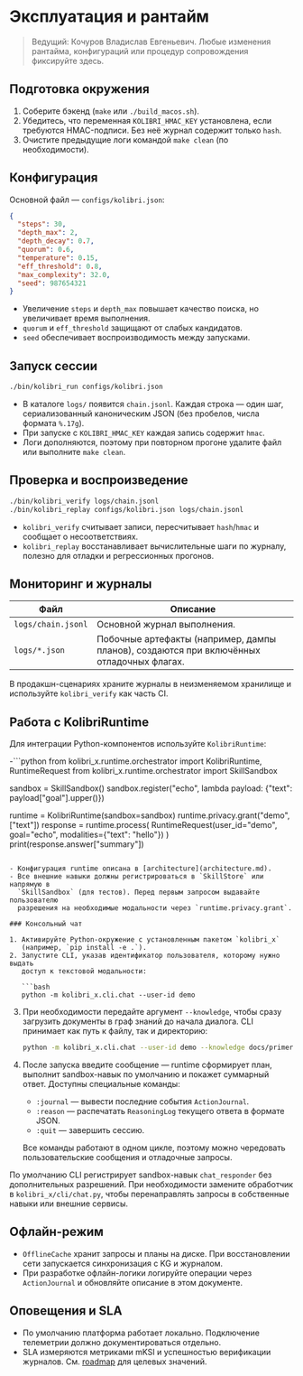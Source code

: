 # Эксплуатация и рантайм

> Ведущий: Кочуров Владислав Евгеньевич. Любые изменения рантайма,
> конфигураций или процедур сопровождения фиксируйте здесь.

## Подготовка окружения

1. Соберите бэкенд (`make` или `./build_macos.sh`).
2. Убедитесь, что переменная `KOLIBRI_HMAC_KEY` установлена, если требуются
   HMAC-подписи. Без неё журнал содержит только `hash`.
3. Очистите предыдущие логи командой `make clean` (по необходимости).

## Конфигурация

Основной файл — `configs/kolibri.json`:

```json
{
  "steps": 30,
  "depth_max": 2,
  "depth_decay": 0.7,
  "quorum": 0.6,
  "temperature": 0.15,
  "eff_threshold": 0.8,
  "max_complexity": 32.0,
  "seed": 987654321
}
```

- Увеличение `steps` и `depth_max` повышает качество поиска, но увеличивает
  время выполнения.
- `quorum` и `eff_threshold` защищают от слабых кандидатов.
- `seed` обеспечивает воспроизводимость между запусками.

## Запуск сессии

```bash
./bin/kolibri_run configs/kolibri.json
```

- В каталоге `logs/` появится `chain.jsonl`. Каждая строка — один шаг,
  сериализованный каноническим JSON (без пробелов, числа формата `%.17g`).
- При запуске с `KOLIBRI_HMAC_KEY` каждая запись содержит `hmac`.
- Логи дополняются, поэтому при повторном прогоне удалите файл или
  выполните `make clean`.

## Проверка и воспроизведение

```bash
./bin/kolibri_verify logs/chain.jsonl
./bin/kolibri_replay configs/kolibri.json logs/chain.jsonl
```

- `kolibri_verify` считывает записи, пересчитывает `hash`/`hmac` и сообщает о
  несоответствиях.
- `kolibri_replay` восстанавливает вычислительные шаги по журналу, полезно
  для отладки и регрессионных прогонов.

## Мониторинг и журналы

| Файл | Описание |
| --- | --- |
| `logs/chain.jsonl` | Основной журнал выполнения. |
| `logs/*.json` | Побочные артефакты (например, дампы планов), создаются при включённых отладочных флагах. |

В продакшн-сценариях храните журналы в неизменяемом хранилище и
используйте `kolibri_verify` как часть CI.

## Работа с KolibriRuntime

Для интеграции Python-компонентов используйте `KolibriRuntime`:

-```python
from kolibri_x.runtime.orchestrator import KolibriRuntime, RuntimeRequest
from kolibri_x.runtime.orchestrator import SkillSandbox

sandbox = SkillSandbox()
sandbox.register("echo", lambda payload: {"text": payload["goal"].upper()})

runtime = KolibriRuntime(sandbox=sandbox)
runtime.privacy.grant("demo", ["text"])
response = runtime.process(
    RuntimeRequest(user_id="demo", goal="echo", modalities={"text": "hello"})
)
print(response.answer["summary"])
```

- Конфигурация runtime описана в [architecture](architecture.md).
- Все внешние навыки должны регистрироваться в `SkillStore` или напрямую в
  `SkillSandbox` (для тестов). Перед первым запросом выдавайте пользователю
  разрешения на необходимые модальности через `runtime.privacy.grant`.

### Консольный чат

1. Активируйте Python-окружение с установленным пакетом `kolibri_x`
   (например, `pip install -e .`).
2. Запустите CLI, указав идентификатор пользователя, которому нужно выдать
   доступ к текстовой модальности:

   ```bash
   python -m kolibri_x.cli.chat --user-id demo
   ```

3. При необходимости передайте аргумент `--knowledge`, чтобы сразу загрузить
   документы в граф знаний до начала диалога. CLI принимает как путь к файлу,
   так и директорию:

   ```bash
   python -m kolibri_x.cli.chat --user-id demo --knowledge docs/primer.txt
   ```

4. После запуска введите сообщение — runtime сформирует план, выполнит
   sandbox-навык по умолчанию и покажет суммарный ответ. Доступны специальные
   команды:

   - `:journal` — вывести последние события `ActionJournal`.
   - `:reason` — распечатать `ReasoningLog` текущего ответа в формате JSON.
   - `:quit` — завершить сессию.

   Все команды работают в одном цикле, поэтому можно чередовать пользовательские
   сообщения и отладочные запросы.

По умолчанию CLI регистрирует sandbox-навык `chat_responder` без дополнительных
разрешений. При необходимости замените обработчик в `kolibri_x/cli/chat.py`,
чтобы перенаправлять запросы в собственные навыки или внешние сервисы.

## Офлайн-режим

- `OfflineCache` хранит запросы и планы на диске. При восстановлении сети
  запускается синхронизация с KG и журналом.
- При разработке офлайн-логики логируйте операции через `ActionJournal` и
  обновляйте описание в этом документе.

## Оповещения и SLA

- По умолчанию платформа работает локально. Подключение телеметрии должно
  документироваться отдельно.
- SLA измеряются метриками mKSI и успешностью верификации журналов. См.
  [roadmap](roadmap.md) для целевых значений.

